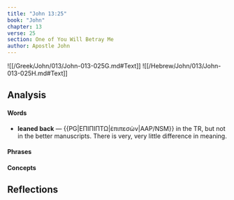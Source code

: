```yaml
---
title: "John 13:25"
book: "John"
chapter: 13
verse: 25
section: One of You Will Betray Me
author: Apostle John
---
```

![[/Greek/John/013/John-013-025G.md#Text]]
![[/Hebrew/John/013/John-013-025H.md#Text]]

## Analysis

#### Words
- **leaned back** — {{PG|ΕΠΙΠΙΠΤΩ|ἐπιπεσὼν|AAP/NSM}} in the TR, but not in the better manuscripts.  There is very, very little difference in meaning.

#### Phrases

#### Concepts

## Reflections
